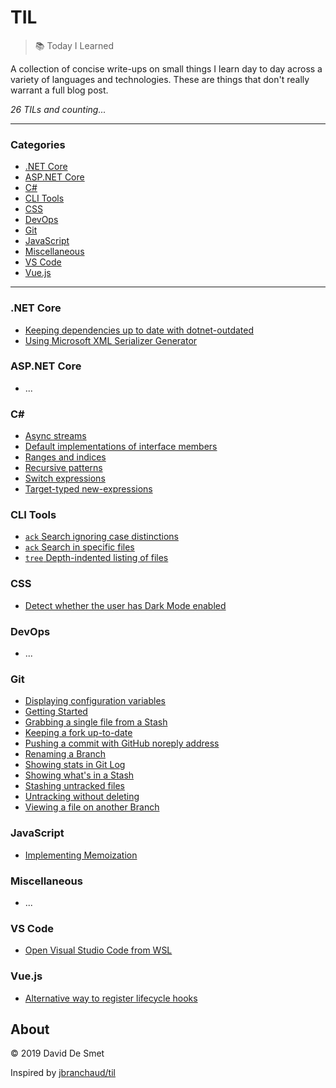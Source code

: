 # TIL

> 📚 Today I Learned

A collection of concise write-ups on small things I learn day to day across a
variety of languages and technologies. These are things that don't really
warrant a full blog post.

_26 TILs and counting..._

---

### Categories

- [.NET Core](#net-core)
- [ASP.NET Core](#aspnet-core)
- [C#](#c)
- [CLI Tools](#cli-tools)
- [CSS](#css)
- [DevOps](#devops)
- [Git](#git)
- [JavaScript](#javascript)
- [Miscellaneous](#miscellaneous)
- [VS Code](#vs-code)
- [Vue.js](#vuejs)

---

### .NET Core

- [Keeping dependencies up to date with dotnet-outdated](dotnet/dotnet-outdated.md)
- [Using Microsoft XML Serializer Generator](dotnet/xml-serializer-generator.md)

### ASP.NET Core

- ...

### C#

- [Async streams](csharp/async-streams.md)
- [Default implementations of interface members](csharp/default-body-interface-member.md)
- [Ranges and indices](csharp/ranges-indices.md)
- [Recursive patterns](csharp/recursive-patterns.md)
- [Switch expressions](csharp/switch-expressions.md)
- [Target-typed new-expressions](csharp/target-typed-new-expressions.md)

### CLI Tools

- [`ack` Search ignoring case distinctions](cli/ack/ignore-case.md)
- [`ack` Search in specific files](cli/ack/specific-files.md)
- [`tree` Depth-indented listing of files](cli/tree/usage.md)

### CSS

- [Detect whether the user has Dark Mode enabled](css/dark-mode-media-query.md)

### DevOps

- ...

### Git

- [Displaying configuration variables](git/show-configuration.md)
- [Getting Started](git/getting-started.md)
- [Grabbing a single file from a Stash](git/grab-single-file-from-stash.md)
- [Keeping a fork up-to-date](git/keeping-a-fork-up-to-date.md)
- [Pushing a commit with GitHub noreply address](git/push-with-noreply-address.md)
- [Renaming a Branch](git/renaming-branch.md)
- [Showing stats in Git Log](git/show-stats-git-log.md)
- [Showing what's in a Stash](git/show-whats-in-stash.md)
- [Stashing untracked files](git/stashing-untracked-files.md)
- [Untracking without deleting](git/untracking-without-delete.md)
- [Viewing a file on another Branch](git/viewing-file-on-another-branch.md)

### JavaScript

- [Implementing Memoization](javascript/implementing-memoization.md)

### Miscellaneous

- ...

### VS Code

- [Open Visual Studio Code from WSL](vscode/wsl_open_vs_code.md)

### Vue.js

- [Alternative way to register lifecycle hooks](vue/register-lifecycle-hooks-alternative.md)

## About

© 2019 David De Smet

Inspired by [jbranchaud/til](https://github.com/jbranchaud/til)
